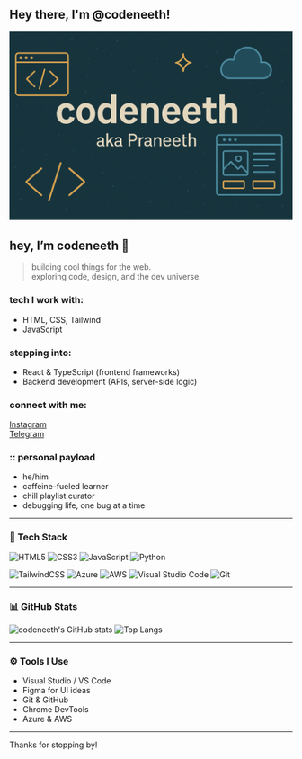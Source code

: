 ## Hey there, I'm @codeneeth!
![Banner](https://raw.githubusercontent.com/codeneeth/codeneeth/refs/heads/main/ff163b4e-5e4c-4de8-a505-8cd19350bb8f.png)

## hey, I’m codeneeth 👾

> building cool things for the web.  
> exploring code, design, and the dev universe.

### tech I work with:
- HTML, CSS, Tailwind
- JavaScript

### stepping into:
- React & TypeScript (frontend frameworks)
- Backend development (APIs, server-side logic)


### connect with me:
[Instagram](https://instagram.com/codeneeth)  
[Telegram](https://t.me/slayerxd)

### :: personal payload
- he/him  
- caffeine-fueled learner  
- chill playlist curator  
- debugging life, one bug at a time  



---

### 🚀 Tech Stack
![HTML5](https://img.shields.io/badge/HTML5-E34F26?style=for-the-badge&logo=html5&logoColor=white)
![CSS3](https://img.shields.io/badge/CSS3-1572B6?style=for-the-badge&logo=css3&logoColor=white)
![JavaScript](https://img.shields.io/badge/JavaScript-F7DF1E?style=for-the-badge&logo=javascript&logoColor=black)
![Python](https://img.shields.io/badge/Python-3776AB?style=for-the-badge&logo=python&logoColor=white)

![TailwindCSS](https://img.shields.io/badge/TailwindCSS-38B2AC?style=for-the-badge&logo=tailwind-css&logoColor=white)
![Azure](https://img.shields.io/badge/Azure-0078D4?style=for-the-badge&logo=microsoft-azure&logoColor=white)
![AWS](https://img.shields.io/badge/AWS-232F3E?style=for-the-badge&logo=amazon-aws&logoColor=white)
![Visual Studio Code](https://img.shields.io/badge/VS%20Code-007ACC?style=for-the-badge&logo=visual-studio-code&logoColor=white)
![Git](https://img.shields.io/badge/Git-F05032?style=for-the-badge&logo=git&logoColor=white)

---

### 📊 GitHub Stats
![codeneeth's GitHub stats](https://github-readme-stats.vercel.app/api?username=codeneeth&show_icons=true&theme=radical)
![Top Langs](https://github-readme-stats.vercel.app/api/top-langs/?username=codeneeth&layout=compact&theme=radical)

---

### ⚙️ Tools I Use
- Visual Studio / VS Code
- Figma for UI ideas
- Git & GitHub
- Chrome DevTools
- Azure & AWS

---

Thanks for stopping by!


<!---
codeneeth/codeneeth is a ✨ special ✨ repository because its `README.md` (this file) appears on your GitHub profile.
You can click the Preview link to take a look at your changes.
--->
